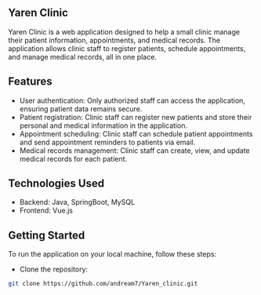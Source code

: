 ## Yaren Clinic
Yaren Clinic is a web application designed to help a small clinic manage their patient information, appointments, and medical records. The application allows clinic staff to register patients, schedule appointments, and manage medical records, all in one place.

## Features
- User authentication: Only authorized staff can access the application, ensuring patient data remains secure.
- Patient registration: Clinic staff can register new patients and store their personal and medical information in the application.
- Appointment scheduling: Clinic staff can schedule patient appointments and send appointment reminders to patients via email.
- Medical records management: Clinic staff can create, view, and update medical records for each patient.

## Technologies Used
- Backend: Java, SpringBoot, MySQL
- Frontend: Vue.js

## Getting Started
To run the application on your local machine, follow these steps:

- Clone the repository:

```bash
git clone https://github.com/andream7/Yaren_clinic.git
```
